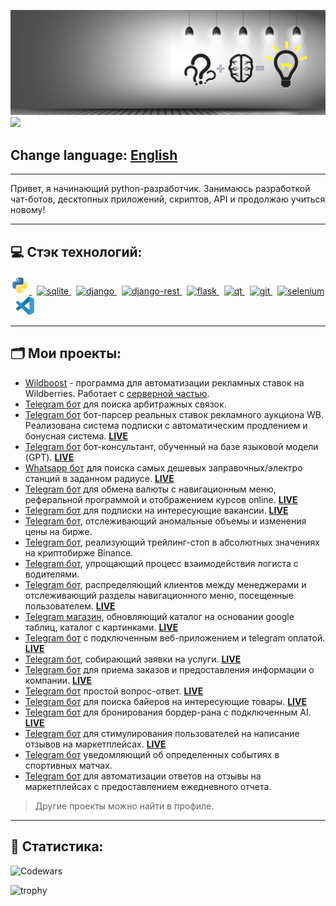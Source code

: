 
![MasterHead](static/banner.png)
![](https://komarev.com/ghpvc/?username=dyanashek)
## Change language: [English](README.en.md)
***
Привет, я начинающий python-разработчик. Занимаюсь разработкой чат-ботов, десктопных приложений, скриптов, API и продолжаю учиться новому!
***
## 💻 Стэк технологий:
<p align="left">
  <a href="https://www.python.org" target="_blank" rel="noreferrer"> 
    <img src="https://raw.githubusercontent.com/devicons/devicon/master/icons/python/python-original.svg" alt="python" width="30" height="30"/> 
  </a>&nbsp; 
  <a href="https://www.sqlite.org/" target="_blank" rel="noreferrer"> 
    <img src="https://www.vectorlogo.zone/logos/sqlite/sqlite-icon.svg" alt="sqlite" width="30" height="30"/> 
  </a>&nbsp;
  <a href="https://www.djangoproject.com/" target="_blank" rel="noreferrer">
    <img src="https://cdn.worldvectorlogo.com/logos/django.svg" alt="django" width="30" height="30"/> 
  </a>&nbsp;
  <a href="https://www.djangoproject.com/" target="_blank" rel="noreferrer">
    <img src="https://media.slid.es/uploads/708405/images/4005243/django_rest_500x500.png" alt="django-rest" width="33" height="33"/> 
  </a>&nbsp;
  <a href="https://flask.palletsprojects.com/" target="_blank" rel="noreferrer"> 
    <img src="https://www.vectorlogo.zone/logos/pocoo_flask/pocoo_flask-icon.svg" alt="flask" width="30" height="30"/> 
  </a>&nbsp;
  <a href="https://www.qt.io/" target="_blank" rel="noreferrer">
    <img src="https://upload.wikimedia.org/wikipedia/commons/0/0b/Qt_logo_2016.svg" alt="qt" width="30" height="30"/> 
  </a>&nbsp;
  <a href="https://git-scm.com/" target="_blank" rel="noreferrer"> 
    <img src="https://www.vectorlogo.zone/logos/git-scm/git-scm-icon.svg" alt="git" width="30" height="30"/> 
  </a>&nbsp;
  <a href="https://www.selenium.dev" target="_blank" rel="noreferrer"> 
    <img src="https://raw.githubusercontent.com/detain/svg-logos/780f25886640cef088af994181646db2f6b1a3f8/svg/selenium-logo.svg" alt="selenium" width="30" height="30"/> 
  </a>&nbsp;  
  <a target="_blank" rel="noreferrer"> 
    <img src="static/vscode.png" alt="vscode" width="30" height="30"/> 
  </a>  
</p>

***
## 🗂 Мои проекты:
- [Wildboost](https://github.com/dyanashek/Wildboost-app) - программа для автоматизации рекламных ставок на Wildberries. Работает с [серверной частью](https://github.com/dyanashek/Wildboost-api).
- [Telegram бот](https://github.com/dyanashek/Arbitrage_bot) для поиска арбитражных связок.
- [Telegram бот](https://github.com/dyanashek/WB-prices-parser) бот-парсер реальных ставок рекламного аукциона WB. Реализована система подписки с автоматическим продлением и бонусная система. **[LIVE](https://t.me/WildBoost_bot)**
- [Telegram бот](https://github.com/dyanashek/Gpt-bot) бот-консультант, обученный на базе языковой модели (GPT). **[LIVE](https://t.me/Inside_company_Bot)**
- [Whatsapp бот](https://github.com/dyanashek/Fuel-electric-stations) для поиска самых дешевых заправочных/электро станций в заданном радиусе. **[LIVE](https://wa.me/+393516886218)**
- [Telegram бот](https://github.com/dyanashek/Thailand-exchange) для обмена валюты с навигационным меню, реферальной программой и отображением курсов online. **[LIVE](https://t.me/XChange_money_bot)**
- [Telegram бот](https://github.com/dyanashek/job-notifier) для подписки на интересующие вакансии. **[LIVE](https://t.me/nadomnik_subscription_bot)**
- [Telegram бот](https://github.com/dyanashek/Tinkoff-exchange-anomalies), отслеживающий аномальные объемы и изменения цены на бирже.
- [Telegram бот](https://github.com/dyanashek/Binance_trailing-stop_bot), реализующий трейлинг-стоп в абсолютных значениях на криптобирже Binance.
- [Telegram бот](https://github.com/dyanashek/Logistic-bot), упрощающий процесс взаимодействия логиста с водителями.
- [Telegram бот](https://github.com/dyanashek/China-travel), распределяющий клиентов между менеджерами и отслеживающий разделы навигационного меню, посещенные пользователем. **[LIVE](https://t.me/ChinaTrevel_bot)**
- [Telegram магазин](https://github.com/dyanashek/Telegram-shop-bot), обновляющий каталог на основании google таблиц, каталог с картинками. **[LIVE](https://t.me/Two2Lives_bot)**
- [Telegram бот](https://github.com/dyanashek/Web-app-bot) с подключенным веб-приложением и telegram оплатой. **[LIVE](https://t.me/Inside_StoreBot)**
- [Telegram бот](https://github.com/dyanashek/Taro-bot), собирающий заявки на услуги. **[LIVE](https://t.me/yakovleva_anna_taro_bot)**
- [Telegram бот](https://github.com/dyanashek/Outfit-shop) для приема заказов и предоставления информации о компании. **[LIVE](https://t.me/outfit_item_bot)**
- [Telegram бот](https://github.com/dyanashek/Visa-consulting-bot) простой вопрос-ответ. **[LIVE](https://t.me/spain_pomogator_bot)**
- [Telegram бот](https://github.com/dyanashek/Seller2Buyer) для поиска байеров на интересующие товары. **[LIVE](https://t.me/seller2buyer_bot)**
- [Telegram бот](https://github.com/dyanashek/Border-run) для бронирования бордер-рана с подключенным AI. **[LIVE](https://t.me/XChange_border_bot)**
- [Telegram бот](https://github.com/dyanashek/Marketplace-reviews) для стимулирования пользователей на написание отзывов на маркетплейсах. **[LIVE](https://t.me/Mobile_Beauty_Bot)**
- [Telegram бот](https://github.com/dyanashek/Sport_parser) уведомляющий об определенных событиях в спортивных матчах.
- [Telegram бот](https://github.com/dyanashek/Answer-wb-reviews) для автоматизации ответов на отзывы на маркетплейсах с предоставлением ежедневного отчета.

>Другие проекты можно найти в профиле.
***
## 📝 Статистика:
![Codewars](https://www.codewars.com/users/dyanashek/badges/large)


![trophy](https://github-profile-trophy.vercel.app/?username=dyanashek&theme=onedark&title=Commits,Repositories,Followers&margin-w=15&margin-h=15)

